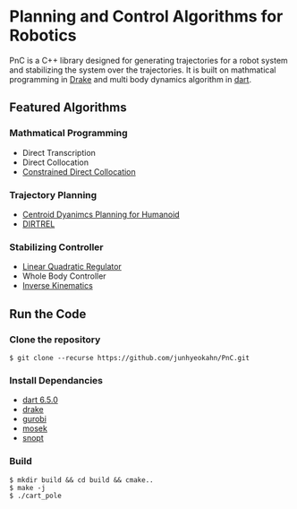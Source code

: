 # Planning and Control Algorithms for Robotics
PnC is a C++ library designed for generating trajectories for a robot system
and stabilizing the system over the trajectories. It is built on mathmatical
programming in [Drake](https://github.com/junhyeokahn/drake) and multi body
dynamics algorithm in [dart](https://github.com/junhyeokahn/dart).

## Featured Algorithms

### Mathmatical Programming
- Direct Transcription
- Direct Collocation
- [Constrained Direct Collocation](https://github.com/DAIRLab/dairlib-public)

### Trajectory Planning
- [Centroid Dyanimcs Planning for Humanoid](https://hal.laas.fr/hal-01520248/document)
- [DIRTREL](http://zacmanchester.github.io/docs/dirtrel-auro.pdf)

### Stabilizing Controller
- [Linear Quadratic Regulator](https://github.com/RobotLocomotion/drake)
- Whole Body Controller
- [Inverse Kinematics](https://github.com/junhyeokahn/dart)

## Run the Code

### Clone the repository
```
$ git clone --recurse https://github.com/junhyeokahn/PnC.git
```

### Install Dependancies
- [dart 6.5.0](https://github.com/junhyeokahn/dart)
- [drake](https://github.com/junhyeokahn/drake)
- [gurobi](http://www.gurobi.com/)
- [mosek](https://www.mosek.com/)
- [snopt](http://ccom.ucsd.edu/~optimizers)

### Build
```
$ mkdir build && cd build && cmake..
$ make -j
$ ./cart_pole
```
